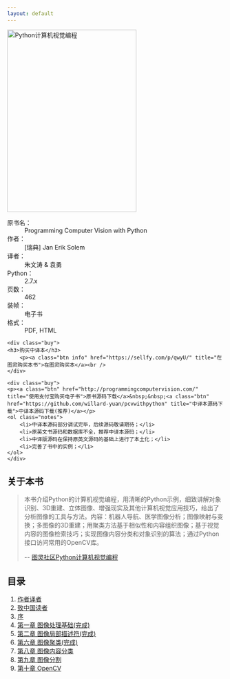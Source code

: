 ```yaml
---
layout: default
---
```


<div class="bookinfo">
	<img src="{{ site.url }}/assets/images/cover.png" title="Python计算机视觉编程" alt="Python计算机视觉编程" width="300" height="422" />
	<dl>
		<dt>原书名：</dt>
		<dd>Programming Computer Vision with Python</dd>
		<dt>作者：</dt>
		<dd>[瑞典] Jan Erik Solem</dd>
		<dt>译者：</dt>
		<dd>朱文涛 & 袁勇</dd>
		<dt>Python：</dt>
		<dd>2.7.x</dd>
		<dt>页数：</dt>
		<dd>462</dd>
		<dt>装帧：</dt>
		<dd>电子书</dd>
		<dt>格式：</dt>
		<dd>PDF, HTML</dd>
	</dl>

	<div class="buy">
	<h3>购买中译本</h3>
		<p><a class="btn info" href="https://sellfy.com/p/qwyU/" title="在图灵购买本书">在图灵购买本</a><br />
	</div>

<!--	<div class="buy">
	<p><a class="btn" href="http://www.ituring.com.cn/book/1333" title="使用支付宝购买电子书">支付宝付款</a>&nbsp;&nbsp;<a class="btn" href="https://sellfy.com/p/qwyU/" title="在图灵社区购买电子书">PayPal 付款</a></p>
	<ol class="notes">
		<li>电子书包含三种格式：PDF、ePub 和 mobi；</li>
        <li>使用支付宝购买只有 PDF 和 mobi 两种格式；</li>
		<li>购买后，错误修正等更新免费获取，不再收费；</li>
	</ol>
	</div> -->

	<div class="buy">
	<p><a class="btn" href="http://programmingcomputervision.com/" title="使用支付宝购买电子书">原书源码下载</a>&nbsp;&nbsp;<a class="btn" href="https://github.com/willard-yuan/pcvwithpython" title="中译本源码下载">中译本源码下载(推荐)</a></p>
	<ol class="notes">
		<li>中译本源码部分调试完毕，后续源码敬请期待；</li>
        <li>原英文书源码和数据库不全，推荐中译本源码；</li>
		<li>中译版源码在保持原英文源码的基础上进行了本土化；</li>
        <li>完善了书中的实例；</li>
	</ol>
	</div>

</div>

<div class="clearfix"></div>

<div class="grid-2">
	<div class="announcement">
		<h2>关于本书</h2>
		<blockquote>
			<p>本书介绍Python的计算机视觉编程，用清晰的Python示例，细致讲解对象识别、3D重建、立体图像、增强现实及其他计算机视觉应用技巧，给出了分析图像的工具与方法。内容：机器人导航、医学图像分析；图像映射与变换；多图像的3D重建；用聚类方法基于相似性和内容组织图像；基于视觉内容的图像检索技巧；实现图像内容分类和对象识别的算法；通过Python接口访问常用的OpenCV库。</p>
			<p class="cite">-- <a href="http://www.ituring.com.cn/book/1349?q=python" title="programming computer vision with python Chinese translation" target="_blank">图灵社区Python计算机视觉编程</a></p>
		</blockquote>
	</div>
	<div class="menu">
		<h2>目录</h2>
		<ol>
			<li><a href="{{ site.url }}author.html" title="作者译者">作者译者</a></li>
			<li><a href="{{ site.url }}preface.html" title="致中国读者">致中国读者</a></li>
			<li><a href="{{ site.url }}foreword.html" title="序">序</a></li>
			<li><a href="{{ site.url }}chapter1.html" title="第一章 图像处理基础">第一章 图像处理基础(完成)</a></li>
			<li><a href="{{ site.url }}chapter2.html" title="第二章 图像局部描述符">第二章 图像局部描述符(完成)</a></li>
		    <!--<li><a href="{{ site.url }}chapter3.html" title="第三章 基本静态的页面">第三章 基本静态的页面</a></li>-->
			<!--<li><a href="{{ site.url }}chapter4.html" title="第四章 Rails 背后的 Ruby">第四章 Rails 背后的 Ruby</a></li> ->
			<!--<li><a href="{{ site.url }}chapter5.html" title="第五章 完善布局">第五章 完善布局</a></li>-->
			<li><a href="{{ site.url }}chapter6.html" title="第六章 图像聚类">第六章 图像聚类(完成)</a></li>
			<!--<li><a href="{{ site.url }}chapter7.html" title="第七章 图像搜索">第七章 图像搜索</a></li>-->
			<li><a href="{{ site.url }}chapter8.html" title="第八章 图像内容分类">第八章 图像内容分类</a></li>
			<li><a href="{{ site.url }}chapter9.html" title="第九章 图像分割">第九章 图像分割</a></li>
			<li><a href="{{ site.url }}chapter10.html" title="第十章 OpenCV">第十章 OpenCV</a></li>
<!--	 <li><a href="{{ site.url }}chapter11.html" title="附录 用户间互相关注">第十一章 关注用户</a></li> 注释掉原内容-->
		</ol>
	</div>
	<div class="clearfix"></div>
</div>
